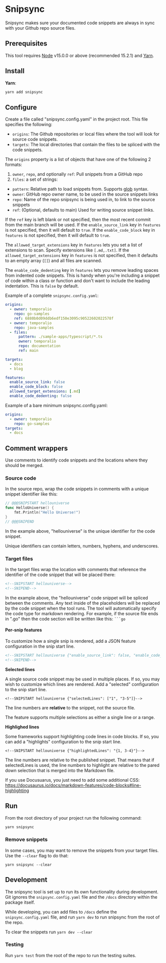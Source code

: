 # Snipsync

Snipsync makes sure your documented code snippets are always in sync with your Github repo source files.

## Prerequisites

This tool requires [Node](https://nodejs.org/) v15.0.0 or above (recommended 15.2.1) and [Yarn](https://yarnpkg.com/).

## Install

**Yarn**:

```bash
yarn add snipsync
```

## Configure

Create a file called "snipsync.config.yaml" in the project root.
This file specifies the following:

- `origins`: The Github repositories or local files where the tool will look for source code snippets.
- `targets`: The local directories that contain the files to be spliced with the code snippets.

The `origins` property is a list of objects that have one of the following 2 formats:

1. `owner`, `repo`, and optionally `ref`: Pull snippets from a GitHub repo
2. `files`: a set of strings:
  - `pattern`: Relative path to load snippets from. Supports [glob](https://www.npmjs.com/package/glob) syntax.
  - `owner`: GitHub repo owner name, to be used in the source snippets links
  - `repo`: Name of the repo snipsync is being used in, to link to the source snippets
  - `ref`: (Optional, defaults to main) Used for writing source snippet links.

If the `ref` key is left blank or not specified, then the most recent commit from the main branch will be used.
If the `enable_source_link` key in `features` is not specified, then it will default to `true`.
If the `enable_code_block` key in `features` is not specified, then it will default to `true`.

The `allowed_target_extensions` key in `features` lets you set a list of extensions to scan. Specify extensions like `[.md,.txt]`.
If the `allowed_target_extensions` key in `features` is not specified, then it defaults to an empty array (`[]`) and all files are scanned. 

The `enable_code_dedenting` key in `features` lets you remove leading spaces from indented code snippets. This is handy when you're including a snippet of code within a class or function and don't want to include the leading indentation. This is `false` by default. 

Example of a complete `snipsync.config.yaml`:

```yaml
origins:
  - owner: temporalio
    repo: go-samples
    ref: 6880b0d09ddb6edf150e3095c90522602022578f
  - owner: temporalio
    repo: java-samples
  - files:
      pattern: ./sample-apps/typescript/*.ts
      owner: temporalio
      repo: documentation
      ref: main

targets:
  - docs
  - blog

features:
  enable_source_link: false
  enable_code_block: false
  allowed_target_extensions: [.md]
  enable_code_dedenting: false
```

Example of a bare minimum snipsync.config.yaml:

```yaml
origins:
  - owner: temporalio
    repo: go-samples
targets:
  - docs
```

## Comment wrappers

Use comments to identify code snippets and the locations where they should be merged.

### Source code

In the source repo, wrap the code snippets in comments with a unique snippet identifier like this:

```go
// @@@SNIPSTART hellouniverse
func HelloUniverse() {
	fmt.Println("Hello Universe!")
}
// @@@SNIPEND
```

In the example above, "hellouniverse" is the unique identifier for the code snippet.

Unique identifiers can contain letters, numbers, hyphens, and underscores.

### Target files

In the target files wrap the location with comments that reference the identifier of the code snippet that will be placed there:

```md
<!--SNIPSTART hellouniverse-->
<!--SNIPEND-->
```

In the example above, the "hellouniverse" code snippet will be spliced between the comments.
Any text inside of the placeholders will be replaced by the code snippet when the tool runs.
The tool will automatically specify the code type for markdown rendering.
For example, if the source file ends in ".go" then the code section will be written like this: ` ```go `

#### Per-snip features

To customize how a single snip is rendered, add a JSON feature configuration in the snip start line.

```md
<!--SNIPSTART hellouniverse {"enable_source_link": false, "enable_code_block": false}-->
<!--SNIPEND-->
```

**Selected lines**

A single source code snippet may be used in multiple places.
If so, you may wish to customize which lines are rendered.
Add a "selected" configuration to the snip start line.

```
<!--SNIPSTART hellouniverse {"selectedLines": ["1", "3-5"]}-->
```

The line numbers are **relative** to the snippet, not the source file.

The feature supports multiple selections as either a single line or a range.

**Highlighed lines**

Some frameworks support highlighting code lines in code blocks.
If so, you can add a "highlights" configuration to the snip start line.

```
<!--SNIPSTART hellouniverse {"highlightedLines": "{1, 3-4}"}-->
```

The line numbers are relative to the published snippet.
That means that if selectedLines is used, the line numbers to highlight are relative to the pared down selection that is merged into the Markdown file.

If you use Docusuarus, you just need to add some additional CSS: https://docusaurus.io/docs/markdown-features/code-blocks#line-highlighting

## Run

From the root directory of your project run the following command:

```bash
yarn snipsync
```

### Remove snippets

In some cases, you may want to remove the snippets from your target files.
Use the `--clear` flag to do that:

```
yarn snipsync --clear
```

## Development

The snipsync tool is set up to run its own functionality during development.
Git ignores the `snipsync.config.yaml` file and the `/docs` directory within the package itself.

While developing, you can add files to `/docs` define the `snipsync.config.yaml` file, and 
run `yarn dev` to run snipsync from the root of the repo.

To clear the snippets run `yarn dev --clear`

### Testing

Run `yarn test` from the root of the repo to run the testing suites.